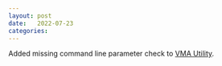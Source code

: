 ```yaml
---
layout: post
date:   2022-07-23
categories:
---
```

Added missing command line parameter check to <a href="zvm/vma">VMA Utility</a>.
